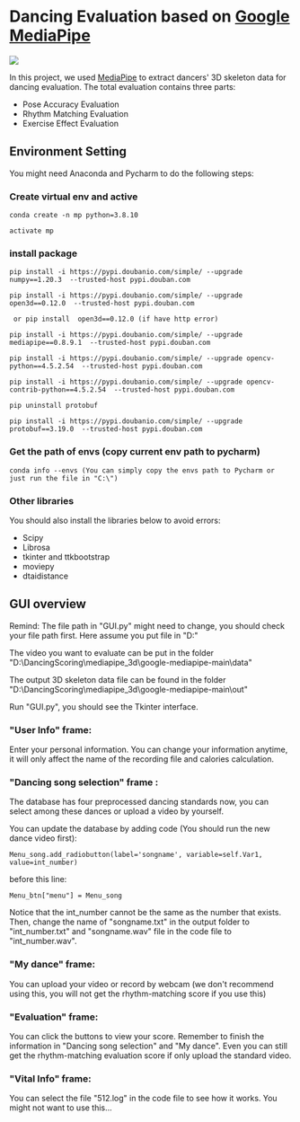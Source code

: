 # Dancing Evaluation based on [Google MediaPipe](https://github.com/google/mediapipe)

[![](doc/rris_database.gif)](https://www.nature.com/articles/s41597-020-00627-7?sf237508323=1)

In this project, we used [MediaPipe](https://opensource.google/projects/mediapipe) to extract dancers' 3D skeleton data for dancing evaluation. The total evaluation contains three parts:

* Pose Accuracy Evaluation
* Rhythm Matching Evaluation
* Exercise Effect Evaluation

## Environment Setting
You might need Anaconda and Pycharm to do the following steps:
### Create virtual env and active
```
conda create -n mp python=3.8.10

activate mp
```
### install package
```
pip install -i https://pypi.doubanio.com/simple/ --upgrade numpy==1.20.3  --trusted-host pypi.douban.com

pip install -i https://pypi.doubanio.com/simple/ --upgrade open3d==0.12.0  --trusted-host pypi.douban.com

 or pip install  open3d==0.12.0 (if have http error)
 
pip install -i https://pypi.doubanio.com/simple/ --upgrade mediapipe==0.8.9.1  --trusted-host pypi.douban.com

pip install -i https://pypi.doubanio.com/simple/ --upgrade opencv-python==4.5.2.54  --trusted-host pypi.douban.com

pip install -i https://pypi.doubanio.com/simple/ --upgrade opencv-contrib-python==4.5.2.54  --trusted-host pypi.douban.com

pip uninstall protobuf

pip install -i https://pypi.doubanio.com/simple/ --upgrade protobuf==3.19.0  --trusted-host pypi.douban.com
```
### Get the path of envs (copy current env path to pycharm)
```
conda info --envs (You can simply copy the envs path to Pycharm or just run the file in "C:\")
```
### Other libraries
You should also install the libraries below to avoid errors:
* Scipy
* Librosa
* tkinter and ttkbootstrap
* moviepy
* dtaidistance


## GUI overview
Remind: The file path in "GUI.py" might need to change, you should check your file path first. Here assume you put file in "D:\"

The video you want to evaluate can be put in the folder "D:\DancingScoring\mediapipe_3d\google-mediapipe-main\data"

The output 3D skeleton data file can be found in the folder "D:\DancingScoring\mediapipe_3d\google-mediapipe-main\out"

Run "GUI.py", you should see the Tkinter interface.

### "User Info" frame: 
Enter your personal information. You can change your information anytime, it will only affect the name of the recording file and calories calculation.

### "Dancing song selection" frame :
The database has four preprocessed dancing standards now, you can select among these dances or upload a video by yourself.

You can update the database by adding code (You should run the new dance video first): 
```
Menu_song.add_radiobutton(label='songname', variable=self.Var1, value=int_number)
```
before this line:
```
Menu_btn["menu"] = Menu_song
```
Notice that the int_number cannot be the same as the number that exists. Then, change the name of "songname.txt" in the output folder to "int_number.txt" and "songname.wav" file in the code file to "int_number.wav". 

### "My dance" frame:
You can upload your video or record by webcam (we don't recommend using this, you will not get the rhythm-matching score if you use this)

### "Evaluation" frame:
You can click the buttons to view your score. Remember to finish the information in "Dancing song selection" and "My dance". Even you can still get the rhythm-matching evaluation score if only upload the standard video.

### "Vital Info" frame:
You can select the file "512.log" in the code file to see how it works. You might not want to use this...


